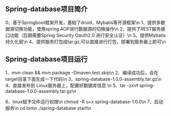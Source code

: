 ## Spring-database项目简介
0、基于Springboot框架开发，基础了druid，Mybatis等开源框架\n
1、提供多数据源切换功能，使用spring AOP进行数据源的切换操作\n
2、提供了REST服务接口功能（后期需要Spring Security Oauth2.0 进行安全认证）\n
3、提供Mybatis持久化层\n
4、提供服务打包成tar.gz,可以直接进行打包，部署到服务器上即可\n

## Spring-database项目运行
1、mvn clean && mvn package -Dmaven.test.skip\n
2、编译成功后，会在 target目录下面生成一下代码\n
3、spring-database-1.0.0-assembly.tar.gz\n
4、直接发布到 Linux服务器上，配置好数据库信息 \n
5、tar -zxvf spring-database-1.0.0-assembly.tar.gz\n

6、linux赋予文件运行权限\n
chmod -R u+x spring-database-1.0.0\n
7、启动服务\n
 cd bin\n
./spring-database start\n
